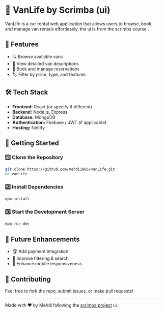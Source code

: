 # 🚐 VanLife by Scrimba (ui)

VanLife is a car rental web application that allows users to browse, book, and manage van rentals effortlessly, the ui is from the scrimba course .

## 🌟 Features
- 🔍 Browse available vans
- 📝 View detailed van descriptions
- 🛒 Book and manage reservations
- 🏷️ Filter by price, type, and features

## 🛠️ Tech Stack
- **Frontend:** React (or specify if different)
- **Backend:** Node.js, Express
- **Database:** MongoDB
- **Authentication:** Firebase / JWT (if applicable)
- **Hosting:**  Netlify 

## 🚀 Getting Started
### 1️⃣ Clone the Repository
```bash
git clone https://github.com/mehdi1966/vanLife.git
cd vanLife
```

### 2️⃣ Install Dependencies
```bash
npm install  
```

### 3️⃣ Start the Development Server
```bash
npm run dev 
```

## 🎯 Future Enhancements
- 🏆 Add payment integration
- 📍 Improve filtering & search
- 📱 Enhance mobile responsiveness

## 🤝 Contributing
Feel free to fork the repo, submit issues, or make pull requests!


---
Made with ❤️ by Mehdi following the [scrimba project](https://scrimba.com/learn-react-router-6-c06) ui.

